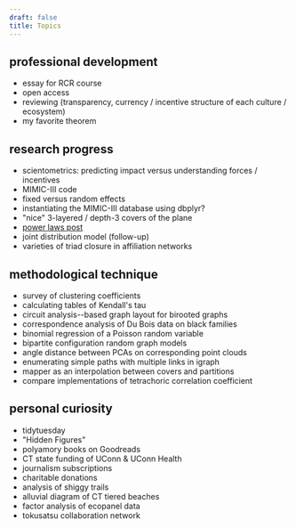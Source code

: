 ```yaml
---
draft: false
title: Topics
---
```


## professional development

- essay for RCR course
- open access
- reviewing (transparency, currency / incentive structure of each culture / ecosystem)
- my favorite theorem

## research progress

- scientometrics: predicting impact versus understanding forces / incentives
- MIMIC-III code
- fixed versus random effects
- instantiating the MIMIC-III database using dbplyr?
- "nice" 3-layered / depth-3 covers of the plane
- [power laws post](https://rpubs.com/CoryBrunson/proteome-powerlaw)
- joint distribution model (follow-up)
- varieties of triad closure in affiliation networks

## methodological technique

- survey of clustering coefficients
- calculating tables of Kendall's tau
- circuit analysis--based graph layout for birooted graphs
- correspondence analysis of Du Bois data on black families
- binomial regression of a Poisson random variable
- bipartite configuration random graph models
- angle distance between PCAs on corresponding point clouds
- enumerating simple paths with multiple links in igraph
- mapper as an interpolation between covers and partitions
- compare implementations of tetrachoric correlation coefficient

## personal curiosity

- tidytuesday
- "Hidden Figures"
- polyamory books on Goodreads
- CT state funding of UConn & UConn Health
- journalism subscriptions
- charitable donations
- analysis of shiggy trails
- alluvial diagram of CT tiered beaches
- factor analysis of ecopanel data
- tokusatsu collaboration network
